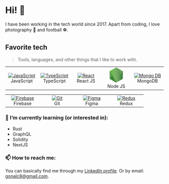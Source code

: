 # Hi! 👋

I have been working in the tech world since 2017. Apart from coding, I love photography 📸  and football ⚽.

<!-- <a href="#suhailkakar-title">
  <img src="https://github-readme-stats.vercel.app/api?username=gonalc&show_icons=true&theme=react&count_private=true&include_all_commits=true" alt="Gonzalo Alcaide" align="center" />
</a> -->


## Favorite tech

> Tools, languages, and other things that I like to work with.

<table align="center">
    <tr>
        <td align="center" width="96">
            <a href="#gonalc-tech">
                <img src="https://upload.wikimedia.org/wikipedia/commons/thumb/9/99/Unofficial_JavaScript_logo_2.svg/1024px-Unofficial_JavaScript_logo_2.svg.png"
                    width="48" height="48" alt="JavaScript" />
            </a>
            <br>JavaScript
        </td>
        <td align="center" width="96">
            <a href="#suhailakar-tech">
                <img src="https://upload.wikimedia.org/wikipedia/commons/thumb/4/4c/Typescript_logo_2020.svg/1200px-Typescript_logo_2020.svg.png"
                    width="48" height="48" alt="TypeScript" />
            </a>
            <br>TypeScript
        </td>
        <td align="center" width="96">
            <a href="#gonalc-tech">
                <img src="https://brandlogos.net/wp-content/uploads/2020/09/react-logo.png" width="48" height="48"
                    alt="React" />
            </a>
            <br>React JS
        </td>
        <td align="center" width="96">
            <a href="#gonalc-tech">
                <img src="https://raw.githubusercontent.com/github/explore/80688e429a7d4ef2fca1e82350fe8e3517d3494d/topics/nodejs/nodejs.png"
                    width="48" height="48" alt="Node JS" />
            </a>
            <br>Node JS
        </td>
        <td align="center" width="96">
            <a href="#gonalc-tech">
                <img src="https://i.ibb.co/QXHcMvM/58481021cef1014c0b5e494b.png" width="48" height="48"
                    alt="Mongo DB" />
            </a>
            <br>MongoDB
        </td>
    </tr>
</table>

<table align="center">
    <tr>
        <td align="center" width="96">
            <a href="#gonalc-tech">
                <img src="https://4.bp.blogspot.com/-rtNRVM3aIvI/XJX_U07Z-II/AAAAAAAAJXY/YpdOo490FTgdKOxM4qDG-2-EzcNFAWkKACK4BGAYYCw/s1600/logo%2Bfirebase%2Bicon.png"
                    width="48" height="48" alt="Firebase" />
            </a>
            <br>Firebase
        </td>
        <td align="center" width="96">
            <a href="#gonalc-tech">
                <img src="https://upload.wikimedia.org/wikipedia/commons/thumb/3/3f/Git_icon.svg/1200px-Git_icon.svg.png"
                    width="48" height="48" alt="Git" />
            </a>
            <br>Git
        </td>
        <td align="center" width="96">
            <a href="#gonalc-tech">
                <img src="https://upload.wikimedia.org/wikipedia/commons/3/33/Figma-logo.svg" width="45" height="45"
                    alt="Figma" />
            </a>
            <br>Figma
        </td>
        <td align="center" width="96">
            <a href="#gonalc-tech">
                <img src="https://cdn.worldvectorlogo.com/logos/redux.svg" width="48" height="48" alt="Redux" />
            </a>
            <br>Redux
        </td>
    </tr>
</table>

### 🌱 I’m currently learning (or interested in):

* Rust
* GraphQL
* Solidity
* NextJS

### 📫 How to reach me:

You can basically find me through my [LinkedIn profile](https://www.linkedin.com/in/gonzalo-alcaide/).
Or by email: [gonalc8@gmail.com](mailto:gonalc8@gmail.com).


<!--
**gonalc/gonalc** is a ✨ _special_ ✨ repository because its `README.md` (this file) appears on your GitHub profile.

Here are some ideas to get you started:

- 🔭 I’m currently working on ...
- 🌱 I’m currently learning ...
- 👯 I’m looking to collaborate on ...
- 🤔 I’m looking for help with ...
- 💬 Ask me about ...
- 📫 How to reach me: ...
- 😄 Pronouns: ...
- ⚡ Fun fact: ...
-->
